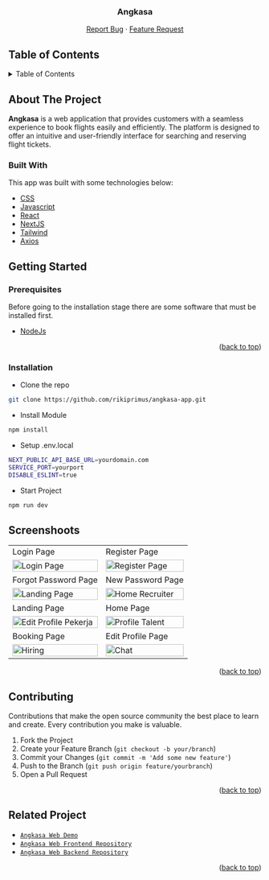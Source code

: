 <div id="top"></div>

<!-- PROJECT LOGO -->

<br />
<div align="center">
  <h3 align="center">Angkasa</h3>

  <p align="center">
    <a href="https://github.com/rikiprimus/angkasa-app/issues">Report Bug</a>
    ·
    <a href="https://github.com/rikiprimus/angkasa-app/issues">Feature Request</a>
  </p>
</div>

<!-- TABLE OF CONTENTS -->

## Table of Contents

<details>
  <summary>Table of Contents</summary>
  <ol>
    <li>
      <a href="#about-the-project">About The Project</a>
      <ul>
        <li><a href="#built-with">Built With</a></li>
      </ul>
    </li>
    <li>
      <a href="#getting-started">Getting Started</a>
      <ul>
        <li><a href="#prerequisites">Prerequisites</a></li>
        <li><a href="#installation">Installation</a></li>
      </ul>
    </li>
    <li><a href="#screenshoots">Screenshots</a></li>
    <li><a href="#contributing">Contributing</a></li>
    <li><a href="#related-project">Related Project</a></li>
    <li><a href="#team">Team</a></li>
  </ol>
</details>

## About The Project

**Angkasa** is a web application that provides customers with a seamless experience to book flights easily and efficiently. The platform is designed to offer an intuitive and user-friendly interface for searching and reserving flight tickets.

### Built With

This app was built with some technologies below:

- [CSS](https://developer.mozilla.org/en-US/docs/Web/CSS)
- [Javascript](https://www.javascript.com/)
- [React](https://reactjs.org/)
- [NextJS](https://nextjs.org/)
- [Tailwind](https://tailwindcss.com/)
- [Axios](https://axios-http.com/)

## Getting Started

### Prerequisites

Before going to the installation stage there are some software that must be installed first.

- [NodeJs](https://nodejs.org/en/download/)

<p align="right">(<a href="#top">back to top</a>)</p>

### Installation

- Clone the repo

```sh
git clone https://github.com/rikiprimus/angkasa-app.git

```

- Install Module

```sh
npm install

```

- Setup .env.local

```sh
NEXT_PUBLIC_API_BASE_URL=yourdomain.com
SERVICE_PORT=yourport
DISABLE_ESLINT=true

```

- Start Project

```sh
npm run dev

```

## Screenshoots

<p align="center" display=flex>
    <table>
        <tr>
            <td>Login Page</td>
            <td>Register Page</td>
        </tr>
        <tr>
            <td><image src="https://res.cloudinary.com/da1ilmcj9/image/upload/v1717660203/SS%20angkasa%20app/vvzktc1cfq3xokjxpa2q.png" alt="Login Page" width=100%></td>
            <td><image src="https://res.cloudinary.com/da1ilmcj9/image/upload/v1717660203/SS%20angkasa%20app/hwjusizmuwzxcg8wcjgh.png" alt="Register Page" width=100%/></td>
        </tr>
        <tr>
            <td>Forgot Password Page</td>
            <td>New Password Page</td>
        </tr>
        <tr>
            <td><image src="https://res.cloudinary.com/da1ilmcj9/image/upload/v1717660203/SS%20angkasa%20app/b7nh5vhr7izwlgp5of8r.png" alt="Landing Page" width=100%></td>
            <td><image src="https://res.cloudinary.com/da1ilmcj9/image/upload/v1717660203/SS%20angkasa%20app/yulm2ptugawk7hcpctoy.png" alt="Home Recruiter" width=100%/></td>
        </tr>
        <tr>
            <td>Landing Page</td>
            <td>Home Page</td>
        </tr>
        <tr>
            <td><image src="https://res.cloudinary.com/da1ilmcj9/image/upload/v1717660203/SS%20angkasa%20app/ereq0gtmjlkdk01qww17.png" alt="Edit Profile Pekerja" width=100%></td>
            <td><image src="https://res.cloudinary.com/da1ilmcj9/image/upload/v1717660203/SS%20angkasa%20app/fe7mxl78tiuvdxxjblxv.png" alt="Profile Talent" width=100%/></td>
        </tr>
        <tr>
            <td>Booking Page</td>
            <td>Edit Profile Page</td>
        </tr>
        <tr>
            <td><image src="https://res.cloudinary.com/da1ilmcj9/image/upload/v1717660203/SS%20angkasa%20app/j9voiar8jrpro2wfjkyd.png" alt="Hiring" width=100%></td>
            <td><image src="https://res.cloudinary.com/da1ilmcj9/image/upload/v1717660203/SS%20angkasa%20app/g6p5nh9fud6pr0j67r7y.png" alt="Chat" width=100%/></td>
        </tr>
    </table>  
</p>

<p align="right">(<a href="#top">back to top</a>)</p>

## Contributing

Contributions that make the open source community the best place to learn and create. Every contribution you make is valuable.

1. Fork the Project
2. Create your Feature Branch (`git checkout -b your/branch`)
3. Commit your Changes (`git commit -m 'Add some new feature'`)
4. Push to the Branch (`git push origin feature/yourbranch`)
5. Open a Pull Request

<p align="right">(<a href="#top">back to top</a>)</p>

## Related Project

- [`Angkasa Web Demo`](https://angkasa-app.vercel.app/)
- [`Angkasa Web Frontend Repository`](https://github.com/rikiprimus/angkasa-app)
- [`Angkasa Web Backend Repository`](https://github.com/rikiprimus/bookflight)

<p align="right">(<a href="#top">back to top</a>)</p>
